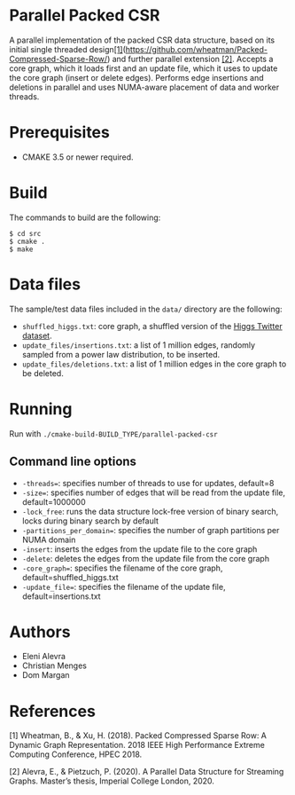 # Parallel Packed CSR
A parallel implementation of the packed CSR data structure, based on its initial single threaded design[[1]](#1)(https://github.com/wheatman/Packed-Compressed-Sparse-Row/) and further parallel extension [[2]](#2).
Accepts a core graph, which it loads first and an update file, which it uses to update the core graph (insert or delete edges).
Performs edge insertions and deletions in parallel and uses NUMA-aware placement of data and worker threads.

# Prerequisites
* CMAKE 3.5 or newer required.

# Build
The commands to build are the following:

```
$ cd src
$ cmake .
$ make
```

# Data files
The sample/test data files included in the `data/` directory are the following:

* `shuffled_higgs.txt`: core graph, a shuffled version of the [Higgs Twitter dataset](https://snap.stanford.edu/data/higgs-twitter.html).
* `update_files/insertions.txt`: a list of 1 million edges, randomly sampled from a power law distribution, to be inserted.
* `update_files/deletions.txt`: a list of 1 million edges in the core graph to be deleted.

# Running
Run with `./cmake-build-BUILD_TYPE/parallel-packed-csr`

## Command line options
* `-threads=`: specifies number of threads to use for updates, default=8
* `-size=`: specifies number of edges that will be read from the update file, default=1000000
* `-lock_free`: runs the data structure lock-free version of binary search, locks during binary search by default
* `-partitions_per_domain=`: specifies the number of graph partitions per NUMA domain
* `-insert`: inserts the edges from the update file to the core graph
* `-delete`: deletes the edges from the update file from the core graph
* `-core_graph=`: specifies the filename of the core graph, default=shuffled_higgs.txt
* `-update_file=`: specifies the filename of the update file, default=insertions.txt

# Authors
* Eleni Alevra
* Christian Menges 
* Dom Margan 

# References
[1]
Wheatman, B., & Xu, H. (2018).
Packed Compressed Sparse Row: A Dynamic Graph
Representation. 
2018 IEEE High Performance Extreme Computing Conference, HPEC 2018.

<a id="2">[2]</a>
Alevra, E., & Pietzuch, P. (2020).
A Parallel Data Structure for Streaming Graphs. 
Master’s thesis, Imperial College London, 2020.
